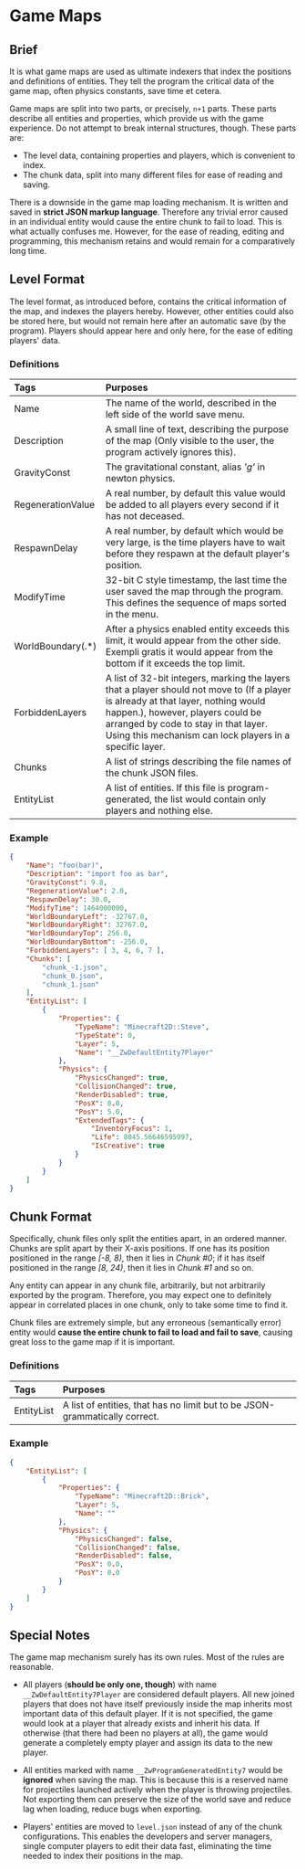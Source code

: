 
# Game Maps

## Brief

It is what game maps are used as ultimate indexers that index the positions and
definitions of entities. They tell the program the critical data of the game
map, often physics constants, save time et cetera.

Game maps are split into two parts, or precisely, ```n+1``` parts. These parts
describe all entities and properties, which provide us with the game experience.
Do not attempt to break internal structures, though. These parts are:

 * The level data, containing properties and players, which is convenient to index.
 * The chunk data, split into many different files for ease of reading and saving.

There is a downside in the game map loading mechanism. It is written and saved
in **strict JSON markup language**. Therefore any trivial error caused in an
individual entity would cause the entire chunk to fail to load. This is what
actually confuses me. However, for the ease of reading, editing and programming,
this mechanism retains and would remain for a comparatively long time.

## Level Format

The level format, as introduced before, contains the critical information of
the map, and indexes the players hereby. However, other entities could also be
stored here, but would not remain here after an automatic save (by the program).
Players should appear here and only here, for the ease of editing players' data.

### Definitions

| Tags              | Purposes                                                                                                                                                                                                                                                                   |
| :---------------- | :--------------------------------------------------------------------------------------------------------------------------------------------------------------------------------------------------------------------------------------------------------------------------|
| Name              | The name of the world, described in the left side of the world save menu.                                                                                                                                                                                                  |
| Description       | A small line of text, describing the purpose of the map (Only visible to the user, the program actively ignores this).                                                                                                                                                     |
| GravityConst      | The gravitational constant, alias *'g'* in newton physics.                                                                                                                                                                                                                 |
| RegenerationValue | A real number, by default this value would be added to all players every second if it has not deceased.                                                                                                                                                                    |
| RespawnDelay      | A real number, by default which would be very large, is the time players have to wait before they respawn at the default player's position.                                                                                                                                |
| ModifyTime        | 32-bit C style timestamp, the last time the user saved the map through the program. This defines the sequence of maps sorted in the menu.                                                                                                                                  |
| WorldBoundary(.*) | After a physics enabled entity exceeds this limit, it would appear from the other side. Exempli gratis it would appear from the bottom if it exceeds the top limit.                                                                                                        |
| ForbiddenLayers   | A list of 32-bit integers, marking the layers that a player should not move to (If a player is already at that layer, nothing would happen.), however, players could be arranged by code to stay in that layer. Using this mechanism can lock players in a specific layer. |
| Chunks            | A list of strings describing the file names of the chunk JSON files.                                                                                                                                                                                                       |
| EntityList        | A list of entities. If this file is program-generated, the list would contain only players and nothing else.                                                                                                                                                               |

### Example

```JSON
{
    "Name": "foo(bar)",
    "Description": "import foo as bar",
    "GravityConst": 9.8,
    "RegenerationValue": 2.0,
    "RespawnDelay": 30.0,
    "ModifyTime": 1464000000,
    "WorldBoundaryLeft": -32767.0,
    "WorldBoundaryRight": 32767.0,
    "WorldBoundaryTop": 256.0,
    "WorldBoundaryBottom": -256.0,
    "ForbiddenLayers": [ 3, 4, 6, 7 ],
    "Chunks": [
        "chunk_-1.json",
        "chunk_0.json",
        "chunk_1.json"
    ],
    "EntityList": [
        {
            "Properties": {
                "TypeName": "Minecraft2D::Steve",
                "TypeState": 0,
                "Layer": 5,
                "Name": "__ZwDefaultEntity7Player"
            },
            "Physics": {
                "PhysicsChanged": true,
                "CollisionChanged": true,
                "RenderDisabled": true,
                "PosX": 0.0,
                "PosY": 5.0,
                "ExtendedTags": {
                    "InventoryFocus": 1,
                    "Life": 8045.56646595997,
                    "IsCreative": true
                }
            }
        }
    ]
}
```

## Chunk Format

Specifically, chunk files only split the entities apart, in an ordered manner.
Chunks are split apart by their X-axis positions. If one has its position
positioned in the range *[-8, 8)*, then it lies in *Chunk #0*; if it has itself
positioned in the range *[8, 24)*, then it lies in *Chunk #1* and so on.

Any entity can appear in any chunk file, arbitrarily, but not arbitrarily
exported by the program. Therefore, you may expect one to definitely appear in
correlated places in one chunk, only to take some time to find it.

Chunk files are extremely simple, but any erroneous (semantically error) entity
would **cause the entire chunk to fail to load and fail to save**, causing great
loss to the game map if it is important.

### Definitions

| Tags       | Purposes                                                                    |
| :--------- | :-------------------------------------------------------------------------- |
| EntityList | A list of entities, that has no limit but to be JSON-grammatically correct. |

### Example

```JSON
{
    "EntityList": [
        {
            "Properties": {
                "TypeName": "Minecraft2D::Brick",
                "Layer": 5,
                "Name": ""
            },
            "Physics": {
                "PhysicsChanged": false,
                "CollisionChanged": false,
                "RenderDisabled": false,
                "PosX": 0.0,
                "PosY": 0.0
            }
        }
    ]
}
```

## Special Notes

The game map mechanism surely has its own rules. Most of the rules are reasonable.

 * All players (**should be only one, though**) with name ```__ZwDefaultEntity7Player```
   are considered default players. All new joined players that does not have
   itself previously inside the map inherits most important data of this default
   player. If it is not specified, the game would look at a player that already
   exists and inherit his data. If otherwise (that there had been no players at
   all), the game would generate a completely empty player and assign its data
   to the new player.

 * All entities marked with name ```__ZwProgramGeneratedEntity7``` would be
   **ignored** when saving the map. This is because this is a reserved name for
   projectiles launched actively when the player is throwing projectiles. Not
   exporting them can preserve the size of the world save and reduce lag when
   loading, reduce bugs when exporting.

 * Players' entities are moved to ```level.json``` instead of any of the chunk
   configurations. This enables the developers and server managers, single
   computer players to edit their data fast, eliminating the time needed to
   index their positions in the map.
